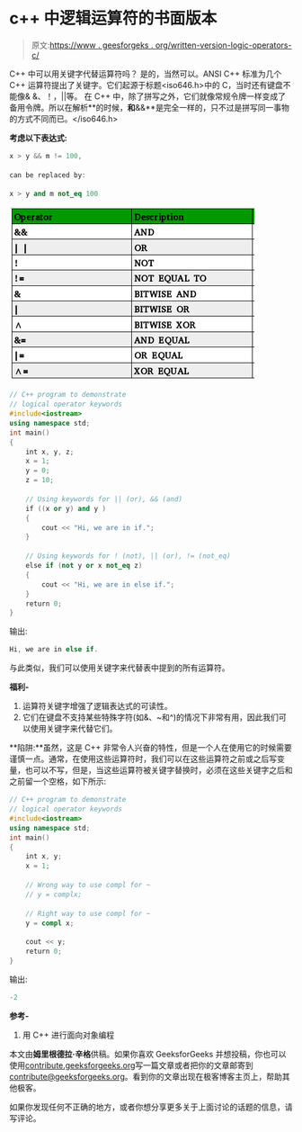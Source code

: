 # c++ 中逻辑运算符的书面版本

> 原文:[https://www . geesforgeks . org/written-version-logic-operators-c/](https://www.geeksforgeeks.org/written-version-logical-operators-c/)

C++ 中可以用关键字代替运算符吗？
是的，当然可以。ANSI C++ 标准为几个 C++ 运算符提出了关键字。它们起源于标题<iso646.h>中的 C，当时还有键盘不能像& &、！，||等。
在 C++ 中，除了拼写之外，它们就像常规令牌一样变成了备用令牌。所以在解析**的时候，**和**&&**是完全一样的，只不过是拼写同一事物的方式不同而已。</iso646.h>

**考虑以下表达式:**

```cpp
x > y && m != 100,

can be replaced by:

x > y and m not_eq 100
```

![](img/3c9d2f6998ba1889fe385797a0920262.png)

```cpp
// C++ program to demonstrate 
// logical operator keywords
#include<iostream>
using namespace std;
int main()
{
    int x, y, z;
    x = 1;
    y = 0;
    z = 10;

    // Using keywords for || (or), && (and)
    if ((x or y) and y )
    {
        cout << "Hi, we are in if.";
    } 

    // Using keywords for ! (not), || (or), != (not_eq)
    else if (not y or x not_eq z)
    {
        cout << "Hi, we are in else if.";
    }
    return 0;
} 
```

输出:

```cpp
Hi, we are in else if.

```

与此类似，我们可以使用关键字来代替表中提到的所有运算符。

**福利-**

1.  运算符关键字增强了逻辑表达式的可读性。
2.  它们在键盘不支持某些特殊字符(如&、~和^)的情况下非常有用，因此我们可以使用关键字来代替它们。

**陷阱:**虽然，这是 C++ 非常令人兴奋的特性，但是一个人在使用它的时候需要谨慎一点。通常，在使用这些运算符时，我们可以在这些运算符之前或之后写变量，也可以不写，但是，当这些运算符被关键字替换时，必须在这些关键字之后和之前留一个空格，如下所示:

```cpp
// C++ program to demonstrate 
// logical operator keywords
#include<iostream>
using namespace std;
int main()
{
    int x, y;
    x = 1;

    // Wrong way to use compl for ~
    // y = complx;

    // Right way to use compl for ~
    y = compl x;

    cout << y;
    return 0;
}
```

输出:

```cpp
-2

```

**参考-**

1.  用 C++ 进行面向对象编程

本文由**姆里根德拉·辛格**供稿。如果你喜欢 GeeksforGeeks 并想投稿，你也可以使用[contribute.geeksforgeeks.org](http://www.contribute.geeksforgeeks.org)写一篇文章或者把你的文章邮寄到 contribute@geeksforgeeks.org。看到你的文章出现在极客博客主页上，帮助其他极客。

如果你发现任何不正确的地方，或者你想分享更多关于上面讨论的话题的信息，请写评论。